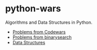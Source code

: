 # python-wars
Algorithms and Data Structures in Python.

- [Problems from Codewars](./Codewars/)
- [Problems from binarysearch](./binarysearch/)
- [Data Structures](./dataStructures)
